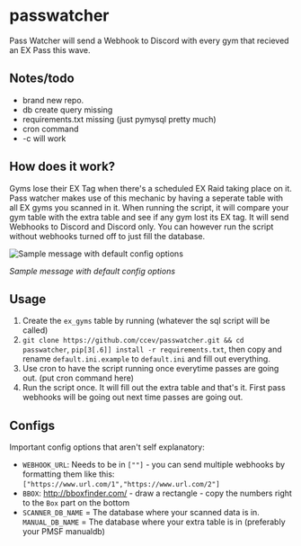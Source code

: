 # passwatcher
Pass Watcher will send a Webhook to Discord with every gym that recieved an EX Pass this wave.

## Notes/todo
- brand new repo.
- db create query missing
- requirements.txt missing (just pymysql pretty much)
- cron command
- -c will work

## How does it work?
Gyms lose their EX Tag when there's a scheduled EX Raid taking place on it. Pass watcher makes use of this mechanic by having a seperate table with all EX gyms you scanned in it. When running the script, it will compare your gym table with the extra table and see if any gym lost its EX tag.
It will send Webhooks to Discord and Discord only. You can however run the script without webhooks turned off to just fill the database.

![Sample message with default config options](https://i.imgur.com/ujixheG.png)

*Sample message with default config options*

## Usage
1. Create the `ex_gyms` table by running (whatever the sql script will be called)
2. `git clone https://github.com/ccev/passwatcher.git && cd passwatcher`, `pip[3[.6]] install -r requirements.txt`, then copy and rename `default.ini.example` to `default.ini` and fill out everything.
3. Use cron to have the script running once everytime passes are going out. (put cron command here)
4. Run the script once. It will fill out the extra table and that's it. First pass webhooks will be going out next time passes are going out.

## Configs
Important config options that aren't self explanatory:
- `WEBHOOK_URL`: Needs to be in `[""]` - you can send multiple webhooks by formatting them like this: `["https://www.url.com/1","https://www.url.com/2"]`
- `BBOX`: http://bboxfinder.com/ - draw a rectangle - copy the numbers right to the `Box` part on the bottom
- `SCANNER_DB_NAME` = The database where your scanned data is in. `MANUAL_DB_NAME` = The database where your extra table is in (preferably your PMSF manualdb)
